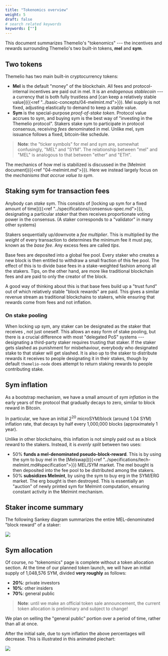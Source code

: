 ```yaml
---
title: "Tokenomics overview"
weight: 5
draft: false
# search related keywords
keywords: [""]
---
```


This document summarizes Themelio's "tokenomics" --- the incentives and rewards surrounding Themelio's two built-in tokens, **mel** and **sym**.

## Two tokens

Themelio has two main built-in cryptocurrency tokens:

- **Mel** is the default "money" of the blockchain. All fees and protocol-internal incentives are paid out in mel. It is an _endogenous stablecoin_ --- a currency that is both fully trustless and [can keep a relatively stable value]({{<ref "../basic-concepts/04-melmint.md">}}). Mel supply is not fixed, adjusting elastically to demand to keep a stable value.
- **Sym** is the special-purpose _proof-of-stake token_. Protocol value accrues to sym, and buying sym is the best way of "investing in the Themelio protocol". Stakers stake sym to participate in protocol consensus, receiving _fees_ denominated in mel. Unlike mel, sym issuance follows a fixed, bitcoin-like schedule.

> **Note**: the "ticker symbols" for mel and sym are, somewhat confusingly, "MEL" and "SYM". The relationship between "mel" and "MEL" is analogous to that between "ether" and "ETH".

The mechanics of how mel is stabilized is discussed in the [Melmint document]({{<ref "04-melmint.md">}}). Here we instead largely focus on the _mechanisms that accrue value to sym_.

## Staking sym for transaction fees

Anybody can _stake_ sym. This consists of [locking up sym for a fixed amount of time]({{<ref "../specifications/consensus-spec.md">}}), designating a particular _staker_ that then receives proportionate voting power in the consensus. (A staker corresponds to a "validator" in many other systems)

Stakers sequentially up/downvote a _fee multiplier_. This is multiplied by the _weight_ of every transaction to determines the minimum fee it must pay, known as the _base fee_. Any excess fees are called _tips_.

Base fees are deposited into a global fee pool. Every staker who creates a new block is then entitled to withdraw a small fraction of this fee pool. The effect of this is to divide base fees in a stake-weighted fashion among all the stakers. Tips, on the other hand, are more like traditional blockchain fees and are paid to only the creator of the block.

A good way of thinking about this is that base fees build up a "trust fund" out of which relatively stable "block rewards" are paid. This gives a similar revenue stream as traditional blockchains to stakers, while ensuring that rewards come from fees and not inflation.

### On stake pooling

When locking up sym, any staker can be designated as the staker that receives , not just oneself. This allows an easy form of stake pooling, but there is a crucial difference with most "delegated PoS" systems --- designating a third-party staker requires trusting that staker. If the staker gets slashed as punishment for misbehaviour, everybody who designated stake to that staker will get slashed. It is also up to the staker to distribute rewards it receives to people designating it in their stakes, though by default `themelio-node` does attempt to return staking rewards to people contributing stake.

## Sym inflation

As a bootstrap mechanism, we have a small amount of _sym inflation_ in the early years of the protocol that gradually decays to zero, similar to block reward in Bitcoin.

In particular, we have an initial $2^{20}$ microSYM/block (around 1.04 SYM) inflation rate, that decays by half every 1,000,000 blocks (approximately 1 year).

Unlike in other blockchains, this inflation is not simply paid out as a block reward to the stakers. Instead, it is _evenly split_ between two uses:

- 50% **funds a mel-denominated pseudo-block-reward**. This is by using the sym to buy mel in the [Melswap]({{<ref "../specifications/tech-melmint.md#specification">}}) MEL/SYM market. The mel bought is then deposited into the fee pool to be distributed among the stakers.
- 50% **subsidizes Melmint**, by using the sym to buy erg in the SYM/ERG market. The erg bought is then destroyed. This is essentially an "auction" of newly printed sym for Melmint computation, ensuring constant activity in the Melmint mechanism.

## Staker income summary

The following Sankey diagram summarizes the entire MEL-denominated "block reward" of a staker:

![](/images/staker-reward.png)

## Sym allocation

Of course, no "tokenomics" page is complete without a token allocation section. At the time of our planned token launch, we will have an initial supply of 1,048,576 SYM, divided **very roughly** as follows:

- **20%**: private investors
- **10%**: other insiders
- **70%**: general public

> **Note**: until we make an official token sale announcement, the current token allocation is preliminary and subject to change!

We plan on selling the "general public" portion over a period of time, rather than all at once.

After the initial sale, due to sym inflation the above percentages will decrease. This is illustrated in this animated piechart:

![](/images/tokenalloc.gif)

